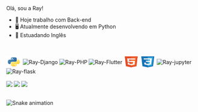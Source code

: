 <div >
Olá, sou a Ray!

- 🥰 Hoje trabalho com Back-end
- 🖥️ Atualmente desenvolvendo em Python
- 🚀 Estuadando Inglês 
<div/>

<br>
<div style="display: inline_block"><br>
  <img align="center" alt="Ray-Python" height="30" width="40" src="https://raw.githubusercontent.com/devicons/devicon/master/icons/python/python-original.svg">
  <img align="center" alt="Ray-Django" height="30" width="40"src="https://cdn.jsdelivr.net/gh/devicons/devicon/icons/django/django-plain.svg" />
  <img align="center" alt="Ray-PHP" height="30" width="40"src="https://cdn.jsdelivr.net/gh/devicons/devicon/icons/php/php-original.svg" />
  <img align="center" alt="Ray-Flutter" height="30" width="40"src="https://cdn.jsdelivr.net/gh/devicons/devicon/icons/flutter/flutter-original.svg" />        
  <img align="center" alt="Ray-HTML" height="30" width="40" src="https://raw.githubusercontent.com/devicons/devicon/master/icons/html5/html5-original.svg">
  <img align="center" alt="Ray-CSS" height="30" width="40" src="https://raw.githubusercontent.com/devicons/devicon/master/icons/css3/css3-original.svg">
  <img align="center" alt="Ray-jupyter" height="30" width="40" src="https://cdn.jsdelivr.net/gh/devicons/devicon/icons/jupyter/jupyter-original.svg"> 
  <img align="center" alt="Ray-flask" height="30" width="40" src="https://cdn.jsdelivr.net/gh/devicons/devicon/icons/flask/flask-original-wordmark.svg">
          
</div>
          
<br>
<div>
 <img height="200em" src=https://raw.githubusercontent.com/raytechx/brunaversiani/main/profile-summary-card-output/2077/0-profile-details.svg>
 <img height="200em" src="https://raw.githubusercontent.com/raytechx/brunaversiani/main/profile-summary-card-output/2077/3-stats.svg">
 <img height="200em" src="https://raw.githubusercontent.com/raytechx/brunaversiani/main/profile-summary-card-output/2077/1-repos-per-language.svg">
</div>
<br>
<div>
 
   
 
  ![Snake animation](https://github.com/raytechx/brunaversiani/blob/output/github-contribution-grid-snake.svg)
</div>
